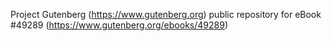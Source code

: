 Project Gutenberg (https://www.gutenberg.org) public repository for eBook #49289 (https://www.gutenberg.org/ebooks/49289)
